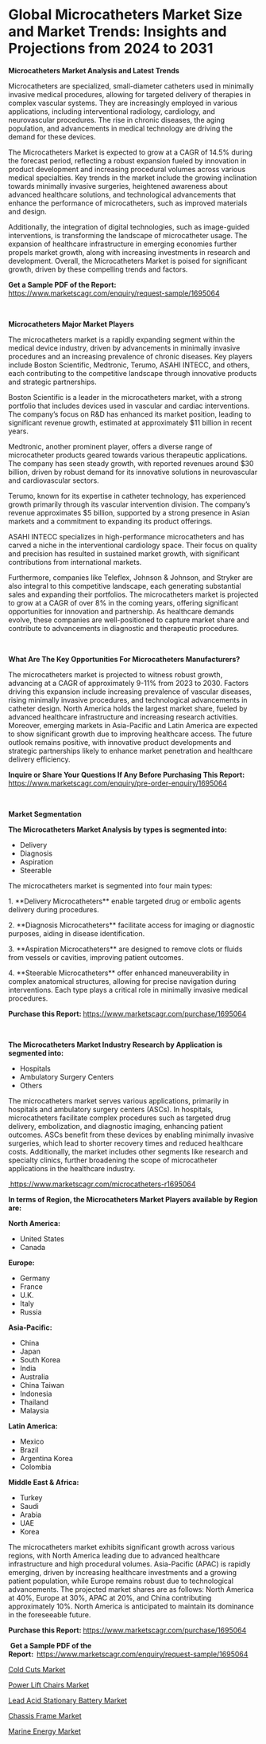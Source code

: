 <p><h1>Global Microcatheters Market Size and Market Trends: Insights and Projections from 2024 to 2031</h1></p><p><strong>Microcatheters Market Analysis and Latest Trends</strong></p>
<p><p>Microcatheters are specialized, small-diameter catheters used in minimally invasive medical procedures, allowing for targeted delivery of therapies in complex vascular systems. They are increasingly employed in various applications, including interventional radiology, cardiology, and neurovascular procedures. The rise in chronic diseases, the aging population, and advancements in medical technology are driving the demand for these devices.</p><p>The Microcatheters Market is expected to grow at a CAGR of 14.5% during the forecast period, reflecting a robust expansion fueled by innovation in product development and increasing procedural volumes across various medical specialties. Key trends in the market include the growing inclination towards minimally invasive surgeries, heightened awareness about advanced healthcare solutions, and technological advancements that enhance the performance of microcatheters, such as improved materials and design.</p><p>Additionally, the integration of digital technologies, such as image-guided interventions, is transforming the landscape of microcatheter usage. The expansion of healthcare infrastructure in emerging economies further propels market growth, along with increasing investments in research and development. Overall, the Microcatheters Market is poised for significant growth, driven by these compelling trends and factors.</p></p>
<p><strong>Get a Sample PDF of the Report:&nbsp;</strong> <a href="https://www.marketscagr.com/enquiry/request-sample/1695064?utm_campaign=1286&utm_medium=2&utm_source=Github&utm_content=ia&utm_term=07102024&utm_id=microcatheters">https://www.marketscagr.com/enquiry/request-sample/1695064</a></p>
<p>&nbsp;</p>
<p><strong>Microcatheters Major Market Players</strong></p>
<p><p>The microcatheters market is a rapidly expanding segment within the medical device industry, driven by advancements in minimally invasive procedures and an increasing prevalence of chronic diseases. Key players include Boston Scientific, Medtronic, Terumo, ASAHI INTECC, and others, each contributing to the competitive landscape through innovative products and strategic partnerships.</p><p>Boston Scientific is a leader in the microcatheters market, with a strong portfolio that includes devices used in vascular and cardiac interventions. The company’s focus on R&D has enhanced its market position, leading to significant revenue growth, estimated at approximately $11 billion in recent years.</p><p>Medtronic, another prominent player, offers a diverse range of microcatheter products geared towards various therapeutic applications. The company has seen steady growth, with reported revenues around $30 billion, driven by robust demand for its innovative solutions in neurovascular and cardiovascular sectors.</p><p>Terumo, known for its expertise in catheter technology, has experienced growth primarily through its vascular intervention division. The company’s revenue approximates $5 billion, supported by a strong presence in Asian markets and a commitment to expanding its product offerings.</p><p>ASAHI INTECC specializes in high-performance microcatheters and has carved a niche in the interventional cardiology space. Their focus on quality and precision has resulted in sustained market growth, with significant contributions from international markets.</p><p>Furthermore, companies like Teleflex, Johnson & Johnson, and Stryker are also integral to this competitive landscape, each generating substantial sales and expanding their portfolios. The microcatheters market is projected to grow at a CAGR of over 8% in the coming years, offering significant opportunities for innovation and partnership. As healthcare demands evolve, these companies are well-positioned to capture market share and contribute to advancements in diagnostic and therapeutic procedures.</p></p>
<p>&nbsp;</p>
<p><strong>What Are The Key Opportunities For Microcatheters Manufacturers?</strong></p>
<p><p>The microcatheters market is projected to witness robust growth, advancing at a CAGR of approximately 9-11% from 2023 to 2030. Factors driving this expansion include increasing prevalence of vascular diseases, rising minimally invasive procedures, and technological advancements in catheter design. North America holds the largest market share, fueled by advanced healthcare infrastructure and increasing research activities. Moreover, emerging markets in Asia-Pacific and Latin America are expected to show significant growth due to improving healthcare access. The future outlook remains positive, with innovative product developments and strategic partnerships likely to enhance market penetration and healthcare delivery efficiency.</p></p>
<p><strong>Inquire or Share Your Questions If Any Before Purchasing This Report:</strong> <a href="https://www.marketscagr.com/enquiry/pre-order-enquiry/1695064?utm_campaign=1286&utm_medium=2&utm_source=Github&utm_content=ia&utm_term=07102024&utm_id=microcatheters">https://www.marketscagr.com/enquiry/pre-order-enquiry/1695064</a></p>
<p>&nbsp;</p>
<p><strong>Market Segmentation</strong></p>
<p><strong>The Microcatheters Market Analysis by types is segmented into:</strong></p>
<p><ul><li>Delivery</li><li>Diagnosis</li><li>Aspiration</li><li>Steerable</li></ul></p>
<p><p>The microcatheters market is segmented into four main types: </p><p>1. **Delivery Microcatheters** enable targeted drug or embolic agents delivery during procedures.</p><p>2. **Diagnosis Microcatheters** facilitate access for imaging or diagnostic purposes, aiding in disease identification.</p><p>3. **Aspiration Microcatheters** are designed to remove clots or fluids from vessels or cavities, improving patient outcomes.</p><p>4. **Steerable Microcatheters** offer enhanced maneuverability in complex anatomical structures, allowing for precise navigation during interventions. Each type plays a critical role in minimally invasive medical procedures.</p></p>
<p><strong>Purchase this Report:&nbsp;</strong><a href="https://www.marketscagr.com/purchase/1695064?utm_campaign=1286&utm_medium=2&utm_source=Github&utm_content=ia&utm_term=07102024&utm_id=microcatheters">https://www.marketscagr.com/purchase/1695064</a></p>
<p>&nbsp;</p>
<p><strong>The Microcatheters Market Industry Research by Application is segmented into:</strong></p>
<p><ul><li>Hospitals</li><li>Ambulatory Surgery Centers</li><li>Others</li></ul></p>
<p><p>The microcatheters market serves various applications, primarily in hospitals and ambulatory surgery centers (ASCs). In hospitals, microcatheters facilitate complex procedures such as targeted drug delivery, embolization, and diagnostic imaging, enhancing patient outcomes. ASCs benefit from these devices by enabling minimally invasive surgeries, which lead to shorter recovery times and reduced healthcare costs. Additionally, the market includes other segments like research and specialty clinics, further broadening the scope of microcatheter applications in the healthcare industry.</p></p>
<p><a href="https://www.marketscagr.com/microcatheters-r1695064?utm_campaign=1286&utm_medium=2&utm_source=Github&utm_content=ia&utm_term=07102024&utm_id=microcatheters">&nbsp;https://www.marketscagr.com/microcatheters-r1695064</a></p>
<p><strong>In terms of Region, the Microcatheters Market Players available by Region are:</strong></p>
<p>
    <p> <strong> North America: </strong>
        <ul>
            <li>United States</li>
            <li>Canada</li>
        </ul>
        </p> 
    <p> <strong> Europe: </strong>
        <ul>
            <li>Germany</li>
            <li>France</li>
            <li>U.K.</li>
            <li>Italy</li>
            <li>Russia</li>
        </ul>
        </p> 
    <p> <strong> Asia-Pacific: </strong>
        <ul>
            <li>China</li>
            <li>Japan</li>
            <li>South Korea</li>
            <li>India</li>
            <li>Australia</li>
            <li>China Taiwan</li>
            <li>Indonesia</li>
            <li>Thailand</li>
            <li>Malaysia</li>
        </ul>
        </p> 
    <p> <strong> Latin America: </strong>
        <ul>
            <li>Mexico</li>
            <li>Brazil</li>
            <li>Argentina Korea</li>
            <li>Colombia</li>
        </ul>
        </p> 
    <p> <strong> Middle East & Africa: </strong>
        <ul>
            <li>Turkey</li>
            <li>Saudi</li>
            <li>Arabia</li>
            <li>UAE</li>
            <li>Korea</li>
        </ul>
    </p>
    </p>
<p><p>The microcatheters market exhibits significant growth across various regions, with North America leading due to advanced healthcare infrastructure and high procedural volumes. Asia-Pacific (APAC) is rapidly emerging, driven by increasing healthcare investments and a growing patient population, while Europe remains robust due to technological advancements. The projected market shares are as follows: North America at 40%, Europe at 30%, APAC at 20%, and China contributing approximately 10%. North America is anticipated to maintain its dominance in the foreseeable future.</p></p>
<p><strong>Purchase this Report: </strong><a href="https://www.marketscagr.com/purchase/1695064?utm_campaign=1286&utm_medium=2&utm_source=Github&utm_content=ia&utm_term=07102024&utm_id=microcatheters">https://www.marketscagr.com/purchase/1695064</a></p>
<p>&nbsp;<strong>Get a Sample PDF of the Report:&nbsp;&nbsp;</strong><a href="https://www.marketscagr.com/enquiry/request-sample/1695064?utm_campaign=1286&utm_medium=2&utm_source=Github&utm_content=ia&utm_term=07102024&utm_id=microcatheters">https://www.marketscagr.com/enquiry/request-sample/1695064</a></p>
<p><strong></strong></p>
<p><p><a href="https://www.linkedin.com/pulse/cold-cuts-market-investigation-industry-evolution-forecast-jurhe?utm_campaign=1286&utm_medium=2&utm_source=Github&utm_content=ia&utm_term=07102024&utm_id=microcatheters">Cold Cuts Market</a></p><p><a href="https://www.linkedin.com/pulse/power-lift-chairs-market-size-type-elderlyobesehandicapped-no59e?utm_campaign=1286&utm_medium=2&utm_source=Github&utm_content=ia&utm_term=07102024&utm_id=microcatheters">Power Lift Chairs Market</a></p><p><a href="https://issuu.com/reportprime-2/docs/lead-acid-stationary-battery-market_5ef6a123ccd717?utm_campaign=1286&utm_medium=2&utm_source=Github&utm_content=ia&utm_term=07102024&utm_id=microcatheters">Lead Acid Stationary Battery Market</a></p><p><a href="https://www.linkedin.com/pulse/global-chassis-frame-market-trends-forecasts-strategic-1p9ve?utm_campaign=1286&utm_medium=2&utm_source=Github&utm_content=ia&utm_term=07102024&utm_id=microcatheters">Chassis Frame Market</a></p><p><a href="https://issuu.com/reportprime-2/docs/marine-energy-market-size-2030.pptx_668ef8d522ef58?utm_campaign=1286&utm_medium=2&utm_source=Github&utm_content=ia&utm_term=07102024&utm_id=microcatheters">Marine Energy Market</a></p></p>